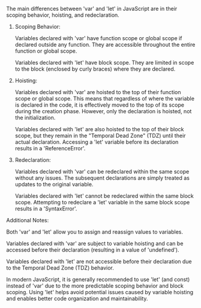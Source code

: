 
The main differences between 'var' and 'let' in JavaScript are in their scoping behavior, hoisting, and redeclaration.

01. Scoping Behavior:

    Variables declared with 'var' have function scope or global scope if declared outside any function. They are accessible throughout the entire function or global scope.

    Variables declared with 'let' have block scope. They are limited in scope to the block (enclosed by curly braces) where they are declared.

02. Hoisting:

    Variables declared with 'var' are hoisted to the top of their function scope or global scope. This means that regardless of where the variable is declared in the code, it is effectively moved to the top of its scope during the creation phase. However, only the declaration is hoisted, not the initialization.

    Variables declared with 'let' are also hoisted to the top of their block scope, but they remain in the "Temporal Dead Zone" (TDZ) until their actual declaration. Accessing a 'let' variable before its declaration results in a 'ReferenceError'.

03. Redeclaration:

    Variables declared with 'var' can be redeclared within the same scope without any issues. The subsequent declarations are simply treated as updates to the original variable.

    Variables declared with 'let' cannot be redeclared within the same block scope. Attempting to redeclare a 'let' variable in the same block scope results in a 'SyntaxError'.

Additional Notes:

   Both 'var' and 'let' allow you to assign and reassign values to variables.

   Variables declared with 'var' are subject to variable hoisting and can be accessed before their declaration (resulting in a value of 'undefined').

   Variables declared with 'let' are not accessible before their declaration due to the Temporal Dead Zone (TDZ) behavior.

In modern JavaScript, it is generally recommended to use 'let' (and const) instead of 'var' due to the more predictable scoping behavior and block scoping. Using 'let' helps avoid potential issues caused by variable hoisting and enables better code organization and maintainability.



